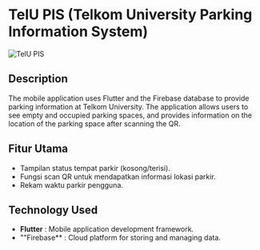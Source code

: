 # TelU PIS (Telkom University Parking Information System)

![TelU PIS](https://github.com/MarcYovian/TelU_PIS/assets/90125356/8b99a3ea-047f-4d4f-826b-dc02d07958c9)

## Description
The mobile application uses Flutter and the Firebase database to provide parking information at Telkom University. The application allows users to see empty and occupied parking spaces, and provides information on the location of the parking space after scanning the QR.

## Fitur Utama
- Tampilan status tempat parkir (kosong/terisi).
- Fungsi scan QR untuk mendapatkan informasi lokasi parkir.
- Rekam waktu parkir pengguna.

## Technology Used
- **Flutter** : Mobile application development framework.
- ""Firebase** : Cloud platform for storing and managing data. 
